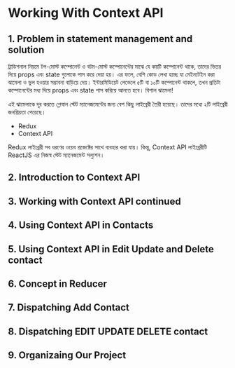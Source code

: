 # Working With Context API

## 1. Problem in statement management and solution

ট্রাডিশনাল নিয়মে টপ-মোস্ট কম্পোনেন্ট ও বটম-মোস্ট কম্পোনেন্টের মাঝে যে কয়টি কম্পোনেন্ট থাকে, তাদের ভিতর দিয়ে props এবং state গুলোকে পাস করে দেয়া হয়। এর ফলে, বেশি কোড লেখা হচ্ছে যা মেইনটেইন করা ঝামেলা ও ভুল হওয়ার সম্ভাবনা বাড়িয়ে দেয়। ইন্টারমিডিয়েট লেভেলে ৫টি বা ১০টি কম্পোনেন্ট থাকলে, তখন প্রতিটা কম্পোনেন্টের মধ্য দিয়ে props এবং state পাস করিয়ে আনতে হবে। বিশাল ঝামেলা!

এই ঝামেলাকে দূর করতে গ্লোবাল স্টেট ম্যানেজমেন্টের জন্য বেশ কিছু লাইব্রেরী তৈরী হয়েছে। তাদের মধ্যে ২টি লাইব্রেরী জনপ্রিয়তা পেয়েছে।

- Redux
- Context API

Redux লাইব্রেরী সব ধরণের ওয়েব প্রজেক্টের সাথে ব্যবহার করা যায়। কিন্তু, Context API লাইব্রেরীটি ReactJS এর নিজস্ব স্টেট ম্যানেজমেন্ট সল্যুশন।

## 2. Introduction to Context API

## 3. Working with Context API continued

## 4. Using Context API in Contacts

## 5. Using Context API in Edit Update and Delete contact

## 6. Concept in Reducer

## 7. Dispatching Add Contact

## 8. Dispatching EDIT UPDATE DELETE contact

## 9. Organizaing Our Project

